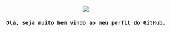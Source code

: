 


<p align="center"><img src="https://media.giphy.com/media/zOvBKUUEERdNm/giphy.gif"></p>

<h4 align="center"><samp>Olá, seja muito bem vindo ao meu perfil do GitHub.</samp></h4>
<!--
**naassom-pedro/naassom-pedro** is a ✨ _special_ ✨ repository because its `README.md` (this file) appears on your GitHub profile.

Here are some ideas to get you started:

- 🔭 I’m currently working on ...
- 🌱 I’m currently learning ...
- 👯 I’m looking to collaborate on ...
- 🤔 I’m looking for help with ...
- 💬 Ask me about ...
- 📫 How to reach me: ...
- 😄 Pronouns: ...
- ⚡ Fun fact: ...
-->

